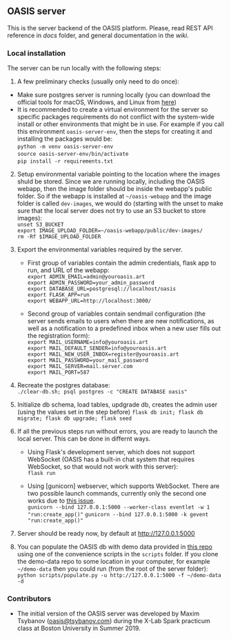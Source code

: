 ## OASIS server

This is the server backend of the OASIS platform. Please, read REST API reference in _docs_ folder, and general documentation in the _wiki_.

### Local installation

The server can be run locally with the following steps:

1. A few preliminary checks (usually only need to do once):
* Make sure postgres server is running locally (you can download the official tools for macOS, Windows, and Linux from [here](https://www.postgresql.org/))
* It is recommended to create a virtual environment for the server so specific packages requirements do not conflict with the system-wide install or other environments that might be in use. For example if you call this environment ```oasis-server-env```, then the steps for creating it and installing the packages would be: <br>
`python -m venv oasis-server-env` <br>
`source oasis-server-env/bin/activate` <br>
`pip install -r requirements.txt` <br>

2. Setup environmental variable pointing to the location where the images shuld be stored. Since we are running locally, including the OASIS webapp, then the image folder should be inside the webapp's public folder. So if the webapp is installed at `~/oasis-webapp` and the image folder is called `dev-images`, we would do (starting with the unset to make sure that the local server does not try to use an S3 bucket to store images): <br>
`unset S3_BUCKET` <br>
`export IMAGE_UPLOAD_FOLDER=~/oasis-webapp/public/dev-images/` <br>
`rm -Rf $IMAGE_UPLOAD_FOLDER` <br>

3. Export the environmental variables required by the server.

    - First group of variables contain the admin credentials, flask app to run, and URL of the webapp: <br>
    `export ADMIN_EMAIL=admin@youroasis.art` <br>
    `export ADMIN_PASSWORD=your_admin_password` <br>
    `export DATABASE_URL=postgresql://localhost/oasis` <br>
    `export FLASK_APP=run` <br>
    `export WEBAPP_URL=http://localhost:3000/` <br>

    - Second group of variables contain sendmail configuration (the server sends emails to users when there are new notifications, as well as a notification to a predefined inbox when a new user fills out the registration form): <br>
    `export MAIL_USERNAME=info@youroasis.art` <br>
    `export MAIL_DEFAULT_SENDER=info@youroasis.art` <br>
    `export MAIL_NEW_USER_INBOX=register@youroasis.art` <br>
    `export MAIL_PASSWORD=your_mail_password` <br>
    `export MAIL_SERVER=mail.server.com` <br>
    `export MAIL_PORT=587` <br>

5. Recreate the postgres database: <br>
`./clear-db.sh; psql postgres -c "CREATE DATABASE oasis"`

6. Initialize db schema, load tables, updgrade db, creates the admin user (using the values set in the step before) 
`flask db init; flask db migrate; flask db upgrade; flask seed` <br>

7. If all the previous steps run without errors, you are ready to launch the local server. This can be done in differnt ways.
    
    - Using Flask's development server, which does not support WebSocket (OASIS has a built-in chat system that requires WebSocket, so that would not work with this server): <br>
    `flask run` <br>

    - Using [gunicorn] webserver, which supports WebSocket. There are two possible launch commands, currently only the second one works due to [this issue](https://github.com/oasis-art-project/oasis-server/issues/102). <br>
    `gunicorn --bind 127.0.0.1:5000 --worker-class eventlet -w 1 "run:create_app()"`
    `gunicorn --bind 127.0.0.1:5000 -k gevent "run:create_app()"`

8. Server should be ready now, by default at http://127.0.0.1:5000

9. You can populate the OASIS db with demo data provided in [this repo](https://github.com/oasis-art-project/demo-data) using one of the convenience scripts in the ```scripts``` folder. If you clone the demo-data repo to some location in your computer, for example ```~/demo-data``` then you could run (from the root of the server folder):
`python scripts/populate.py -u http://127.0.0.1:5000 -f ~/demo-data -d` <br>

### Contributors

* The initial version of the OASIS server was developed by Maxim Tsybanov (oasis@tsybanov.com) during the X-Lab Spark practicum class at Boston University in Summer 2019.

